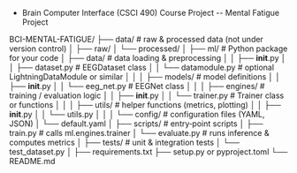 * Brain Computer Interface (CSCI 490) Course Project -- Mental Fatigue Project 

BCI-MENTAL-FATIGUE/
├── data/                     # raw & processed data (not under version control)
│   ├── raw/
│   └── processed/
│
├── ml/                       # Python package for your code
│   ├── data/                 # data loading & preprocessing
│   │   ├── __init__.py
│   │   ├── dataset.py        # EEGDataset class
│   │   └── datamodule.py     # optional LightningDataModule or similar
│   │
│   ├── models/               # model definitions
│   │   ├── __init__.py
│   │   └── eeg_net.py        # EEGNet class
│   │
│   ├── engines/              # training / evaluation logic
│   │   ├── __init__.py
│   │   └── trainer.py        # Trainer class or functions
│   │
│   ├── utils/                # helper functions (metrics, plotting)
│   │   ├── __init__.py
│   │   └── utils.py
│   │
│   └── config/               # configuration files (YAML, JSON)
│       └── default.yaml
│
├── scripts/                  # entry‐point scripts
│   ├── train.py              # calls ml.engines.trainer
│   └── evaluate.py           # runs inference & computes metrics
│
├── tests/                    # unit & integration tests
│   └── test_dataset.py
│
├── requirements.txt
├── setup.py   or   pyproject.toml
└── README.md
